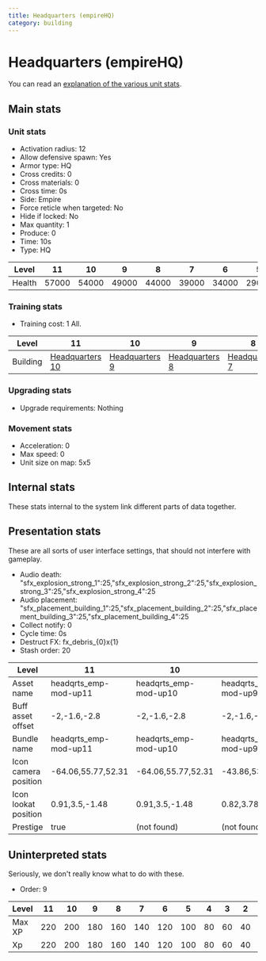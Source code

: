 ```yaml
---
title: Headquarters (empireHQ)
category: building
---
```


# Headquarters (empireHQ)

You can read an [explanation  of the various unit stats](unitexplained.md).

## Main stats

### Unit stats

  * Activation radius: 12
  * Allow defensive spawn: Yes
  * Armor type: HQ
  * Cross credits: 0
  * Cross materials: 0
  * Cross time: 0s
  * Side: Empire
  * Force reticle when targeted: No
  * Hide if locked: No
  * Max quantity: 1
  * Produce: 0
  * Time: 10s
  * Type: HQ

|Level |11   |10   |9    |8    |7    |6    |5    |4    |3    |2    |1    |
|------|-----|-----|-----|-----|-----|-----|-----|-----|-----|-----|-----|
|Health|57000|54000|49000|44000|39000|34000|29000|24000|18000|15000|10000|


### Training stats

  * Training cost: 1 All.

|Level   |11                              |10                             |9                              |8                              |7                              |6                              |5                              |4                              |3                              |2                              |1   |
|--------|--------------------------------|-------------------------------|-------------------------------|-------------------------------|-------------------------------|-------------------------------|-------------------------------|-------------------------------|-------------------------------|-------------------------------|----|
|Building|[Headquarters 10](empireHQ.html)|[Headquarters 9](empireHQ.html)|[Headquarters 8](empireHQ.html)|[Headquarters 7](empireHQ.html)|[Headquarters 6](empireHQ.html)|[Headquarters 5](empireHQ.html)|[Headquarters 4](empireHQ.html)|[Headquarters 3](empireHQ.html)|[Headquarters 2](empireHQ.html)|[Headquarters 1](empireHQ.html)|None|


### Upgrading stats

  * Upgrade requirements: Nothing

### Movement stats

  * Acceleration: 0
  * Max speed: 0
  * Unit size on map: 5x5

## Internal stats

These stats internal to the system link different parts of data together.


## Presentation stats

These are all sorts of user interface settings, that should not interfere with gameplay.

  * Audio death: "sfx_explosion_strong_1":25,"sfx_explosion_strong_2":25,"sfx_explosion_strong_3":25,"sfx_explosion_strong_4":25
  * Audio placement: "sfx_placement_building_1":25,"sfx_placement_building_2":25,"sfx_placement_building_3":25,"sfx_placement_building_4":25
  * Collect notify: 0
  * Cycle time: 0s
  * Destruct FX: fx_debris_{0}x{1}
  * Stash order: 20

|Level               |11                   |10                   |9                   |8                   |7                   |6                   |5                   |4                   |3                   |2                   |1                   |
|--------------------|---------------------|---------------------|--------------------|--------------------|--------------------|--------------------|--------------------|--------------------|--------------------|--------------------|--------------------|
|Asset name          |headqrts_emp-mod-up11|headqrts_emp-mod-up10|headqrts_emp-mod-up9|headqrts_emp-mod-up8|headqrts_emp-mod-up7|headqrts_emp-mod-up6|headqrts_emp-mod-up5|headqrts_emp-mod-up4|headqrts_emp-mod-up3|headqrts_emp-mod-up2|headqrts_emp-mod-up1|
|Buff asset offset   |-2,-1.6,-2.8         |-2,-1.6,-2.8         |-2,-1.6,-2.8        |-2,-1.6,-2.8        |-2,-1.6,-2.8        |-1.6,-2.4,-1.6      |-1.6,-2.4,-1.6      |-1.6,-2.2,-1.6      |-1.6,-2.2,-1.6      |-1.6,-2.2,-1.6      |-1.6,-2.2,-1.6      |
|Bundle name         |headqrts_emp-mod-up11|headqrts_emp-mod-up10|headqrts_emp-mod-up9|headqrts_emp-mod-up8|headqrts_emp-mod-up7|headqrts_emp-mod-up6|headqrts_emp-mod-up5|headqrts_emp-mod-up4|headqrts_emp-mod-up3|headqrts_emp-mod-up2|headqrts_emp-mod-up1|
|Icon camera position|-64.06,55.77,52.31   |-64.06,55.77,52.31   |-43.86,53.28,68.04  |-42.13,51.08,66.21  |-42.05,51.09,66.26  |-42.25,50.5,66.56   |-42.32,50.55,66.52  |-42.32,50.58,66.5   |-38.26,45.36,59.67  |-38.27,45.29,59.67  |-38.58,46.01,59     |
|Icon lookat position|0.91,3.5,-1.48       |0.91,3.5,-1.48       |0.82,3.78,-1.75     |1.15,3.17,-1.32     |1.23,3.18,-1.27     |1.03,2.59,-0.97     |0.96,2.64,-1.01     |0.96,2.67,-1.03     |0.62,2.32,-1.01     |0.61,2.25,-1.01     |0.72,2.46,-1.04     |
|Prestige            |true                 |(not found)          |(not found)         |(not found)         |(not found)         |(not found)         |(not found)         |(not found)         |(not found)         |(not found)         |(not found)         |


## Uninterpreted stats

Seriously, we don't really know what to do with these.

  * Order: 9

|Level |11 |10 |9  |8  |7  |6  |5  |4 |3 |2 |1 |
|------|---|---|---|---|---|---|---|--|--|--|--|
|Max XP|220|200|180|160|140|120|100|80|60|40|20|
|Xp    |220|200|180|160|140|120|100|80|60|40|20|


